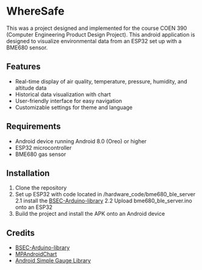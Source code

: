 # WhereSafe

This was a project designed and implemented for the course COEN 390 (Computer Engineering Product Design Project). This android application is designed to visualize environmental data from an ESP32 set up with a BME680 sensor.

## Features
- Real-time display of air quality, temperature, pressure, humidity, and altitude data
- Historical data visualization with chart
- User-friendly interface for easy navigation
- Customizable settings for theme and language

## Requirements
- Android device running Android 8.0 (Oreo) or higher
- ESP32 microcontroller
- BME680 gas sensor


## Installation
1. Clone the repository
2. Set up ESP32 with code located in /hardware_code/bme680_ble_server
2.1 install the [BSEC-Arduino-library](https://github.com/boschsensortec/BSEC-Arduino-library)
2.2 Upload bme680_ble_server.ino onto an ESP32
3. Build the project and install the APK onto an Android device

## Credits
- [BSEC-Arduino-library](https://github.com/boschsensortec/BSEC-Arduino-library)
- [MPAndroidChart](https://github.com/PhilJay/MPAndroidChart)
- [Android Simple Gauge Library](https://github.com/Gruzer/simple-gauge-android)